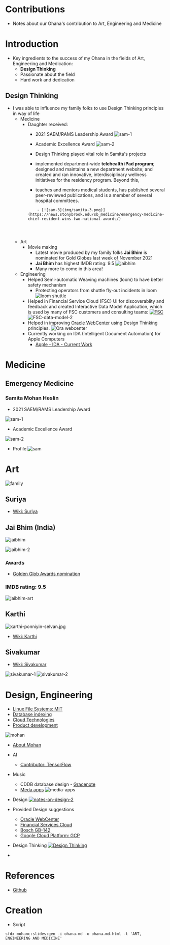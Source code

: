 # Contributions

- Notes about our Ohana's  contribution to Art, Engineering and Medicine

# Introduction

- Key ingredients to the success of my Ohana  in the fields of Art, Engineering and Medication:
    - **Design Thinking**
    - Passionate about the field
    - Hard work and dedication

## Design Thinking
- I was able to influence my family folks to use Design Thinking principles in way of life
    - Medicine
        - Daughter received:
            - 2021 SAEM/RAMS Leadership Award 
            ![sam-1](img/sam-1.jpg)

            - Academic Excellence Award
            ![sam-2](img/sam-2.jpeg)

            - Design Thinking played vital role in Samita's projects

            -  implemented department-wide **telehealth iPad program**; designed and maintains a new department website; and created and ran innovative, interdisciplinary wellness initiatives for the residency program. Beyond this, 
            - teaches and mentors medical students, has published several peer-reviewed publications, and is a member of several hospital committees.
            ```
                - [![sam-3](img/samita-3.png)](https://news.stonybrook.edu/sb_medicine/emergency-medicine-chief-resident-wins-two-national-awards/)




    - Art
        - Movie making
            - Latest movie produced by my family folks **Jai Bhim** is nominated for Gold Globes last week of November 2021
            - **Jai Bhim** has highest IMDB rating: 9.5
            ![jaibhim](img/jaiBhim-1.jpg)
            - Many more to come in this area!
    - Engineering
        - Helped Semi-automatic Weaving machines (loom) to have better safety mechanism
            - Protecting operators from shuttle fly-out incidents in loom
            ![loom shuttle](img/weaving-shuttle-1.png)
        - Helped in Financial Service Cloud (FSC) UI for discoverablity and feedback and created Interactive Data Model Application, which is used by many of FSC customers and consulting teams:
        [![FSC](img/fsc-data-model-1.png)](https://mohan-chinnappan-n.github.io/sfdc/fs-cloud/model-fsc-224.html)
        ![FSC-data-model-2](img/fsc-data-model-2.png)
        - Helped in improving [Oracle WebCenter](https://www.oracle.com/middleware/technologies/webcenter.html) using Design Thinking principles.
        ![Ora webcenter](img/ora-webcenter.png)
        - Currently working on IDA (Intelligent Document Automation) for Apple Computers
            - [Apple - IDA - Current Work](https://mohan-chinnappan-n2.github.io/2021/automation/macos/ascripts.html?3#nav-keynote)
        



# Medicine

## Emergency Medicine

### Samita Mohan Heslin 

- 2021 SAEM/RAMS Leadership Award

![sam-1](img/sam-1.jpg)

- Academic Excellence Award

![sam-2](img/sam-2.jpeg)

- Profile
![sam](img/sam-profile.png)


# Art

![family](img/family-1.jpeg)


## Suriya

- [Wiki: Suriya](https://en.wikipedia.org/wiki/Suriya) 


## Jai Bhim (India)
![jaibhim](img/jaiBhim-1.jpg)


![jaibhim-2](img/jaiBhim-2.png)


### Awards
- [Golden Glob Awards nomination](https://www.goldenglobes.com/articles/jai-bhim-india)


### IMDB rating: 9.5
![jaibhim-art](img/jaiBhim-imdb.png)

## Karthi

![karthi-ponniyin-selvan.jpg](img/karthi-ponniyin-selvan.jpg)

- [Wiki: Karthi](https://en.wikipedia.org/wiki/Karthi)

## Sivakumar
- [Wiki: Sivakumar](https://en.wikipedia.org/wiki/Sivakumar)

![sivakumar-1](img/sivakumar-1.jpeg)
![sivakumar-2](img/sivakumar-2.jpg)


# Design, Engineering
- [Linux File Systems: MIT](https://esp.mit.edu/teach/teachers/mchinnappan/bio.html)
- [Database indexing](https://uspto.report/patent/app/20020083048)
- [Cloud Technologies](https://github.com/mohan-chinnappan-n/cli-dx)
- [Product development](https://www.salesforceblogger.com/2020/11/17/mohans-sfdx-plugin-for-analytics/)

![mohan](https://mohan-chinnappan-n.github.io/about/img/mohan.jpg)
- [About Mohan](https://mohan-chinnappan-n.github.io/about/cv.html)

- AI
    - [Contributor: TensorFlow](https://www.tensorflow.org/)

- Music
    - CDDB database design - [Gracenote](https://en.wikipedia.org/wiki/Gracenote)
    - [Meda apps](https://mohan-chinnappan-n2.github.io/media-app.html)
    ![media-apps](img/media-app.png)

- Design 
[![notes-on-design-2](img/notes-on-design-2.png)](https://mohan-chinnappan-n2.github.io/2021/wp/design/design.md.html#0)

- Provided Design suggestions
    - [Oracle WebCenter](https://www.oracle.com/middleware/technologies/webcenter.html)
    - [Financial Services Cloud](https://mohan-chinnappan-n.github.io/sfdc/fs-cloud/model-fsc-224.html)
    - [Bosch GB-142](https://www.bosch-thermotechnology.us/us/media/country_pool/documents/download-buderus-products/buderus-manuals/6720820104_gb142_installation_instructions_en_10.2017.pdf)
    - [Google Cloud Platform: GCP](https://cloud.google.com/)

- Design Thinking
[![Design Thinking](img/dt-1.png)](https://mohan-chinnappan-n2.github.io/2021/wp/design/dt/dt.html)

- 



# References
- [Github](https://github.com/mohan-chinnappan-n)

# Creation
- Script
```
sfdx mohanc:slides:gen -i ohana.md -o ohana.md.html -t 'ART, ENGINEERING AND MEDICINE'
```


